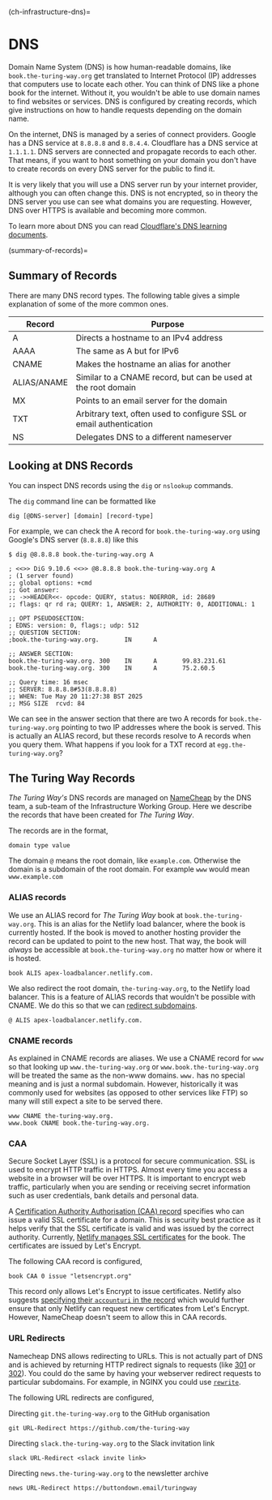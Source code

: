(ch-infrastructure-dns)=
# DNS

Domain Name System (DNS) is how human-readable domains, like `book.the-turing-way.org` get translated to Internet Protocol (IP) addresses that computers use to locate each other.
You can think of DNS like a phone book for the internet.
Without it, you wouldn't be able to use domain names to find websites or services.
DNS is configured by creating records, which give instructions on how to handle requests depending on the domain name.

On the internet, DNS is managed by a series of connect providers.
Google has a DNS service at `8.8.8.8` and `8.8.4.4`.
Cloudflare has a DNS service at `1.1.1.1`.
DNS servers are connected and propagate records to each other.
That means, if you want to host something on your domain you don't have to create records on every DNS server for the public to find it.

It is very likely that you will use a DNS server run by your internet provider, although you can often change this.
DNS is not encrypted, so in theory the DNS server you use can see what domains you are requesting.
However, DNS over HTTPS is available and becoming more common.

To learn more about DNS you can read [Cloudflare's DNS learning documents](https://www.cloudflare.com/learning/dns/what-is-dns/).

(summary-of-records)=
## Summary of Records

There are many DNS record types.
The following table gives a simple explanation of some of the more common ones.

| Record      | Purpose                                                               |
| --------    | --------------------------------------------------------------------- |
| A           | Directs a hostname to an IPv4 address                                 |
| AAAA        | The same as A but for IPv6                                            |
| CNAME       | Makes the hostname an alias for another                               |
| ALIAS/ANAME | Similar to a CNAME record, but can be used at the root domain         |
| MX          | Points to an email server for the domain                              |
| TXT         | Arbitrary text, often used to configure SSL or email authentication   |
| NS          | Delegates DNS to a different nameserver                               |

## Looking at DNS Records

You can inspect DNS records using the `dig` or `nslookup` commands.

The `dig` command line can be formatted like

```console
dig [@DNS-server] [domain] [record-type]
```

For example, we can check the A record for `book.the-turing-way.org` using Google's DNS server (`8.8.8.8`) like this

```console
$ dig @8.8.8.8 book.the-turing-way.org A

; <<>> DiG 9.10.6 <<>> @8.8.8.8 book.the-turing-way.org A
; (1 server found)
;; global options: +cmd
;; Got answer:
;; ->>HEADER<<- opcode: QUERY, status: NOERROR, id: 28689
;; flags: qr rd ra; QUERY: 1, ANSWER: 2, AUTHORITY: 0, ADDITIONAL: 1

;; OPT PSEUDOSECTION:
; EDNS: version: 0, flags:; udp: 512
;; QUESTION SECTION:
;book.the-turing-way.org.       IN      A

;; ANSWER SECTION:
book.the-turing-way.org. 300    IN      A       99.83.231.61
book.the-turing-way.org. 300    IN      A       75.2.60.5

;; Query time: 16 msec
;; SERVER: 8.8.8.8#53(8.8.8.8)
;; WHEN: Tue May 20 11:27:38 BST 2025
;; MSG SIZE  rcvd: 84
```

We can see in the answer section that there are two A records for `book.the-turing-way.org` pointing to two IP addresses where the book is served.
This is actually an ALIAS record, but these records resolve to A records when you query them.
What happens if you look for a TXT record at `egg.the-turing-way.org`?

## The Turing Way Records

_The Turing Way's_ DNS records are managed on [NameCheap](https://namecheap.com) by the DNS team, a sub-team of the Infrastructure Working Group.
Here we describe the records that have been created for _The Turing Way_.

The records are in the format,

```
domain type value
```

The domain `@` means the root domain, like `example.com`.
Otherwise the domain is a subdomain of the root domain.
For example `www` would mean `www.example.com`

### ALIAS records

We use an ALIAS record for _The Turing Way_ book at `book.the-turing-way.org`.
This is an alias for the Netlify load balancer, where the book is currently hosted.
If the book is moved to another hosting provider the record can be updated to point to the new host.
That way, the book will _always_ be accessible at `book.the-turing-way.org` no matter how or where it is hosted.

```
book ALIS apex-loadbalancer.netlify.com.
```

We also redirect the root domain, `the-turing-way.org`, to the Netlify load balancer.
This is a feature of ALIAS records that wouldn't be possible with CNAME.
We do this so that we can [redirect subdomains](#ch-infrastructure-redirects).

```
@ ALIS apex-loadbalancer.netlify.com.
```

### CNAME records

As explained in [](#summary-of-records) CNAME records are aliases.
We use a CNAME record for `www` so that looking up `www.the-turing-way.org` or `www.book.the-turing-way.org` will be treated the same as the non-www domains.
`www.` has no special meaning and is just a normal subdomain.
However, historically it was commonly used for websites (as opposed to other services like FTP) so many will still expect a site to be served there.

```
www CNAME the-turing-way.org.
www.book CNAME book.the-turing-way.org.
```

### CAA

Secure Socket Layer (SSL) is a protocol for secure communication.
SSL is used to encrypt HTTP traffic in HTTPS.
Almost every time you access a website in a browser will be over HTTPS.
It is important to encrypt web traffic, particularly when you are sending or receiving secret information such as user credentials, bank details and personal data.

A [Certification Authority Authorisation (CAA) record](https://letsencrypt.org/docs/caa/) specifies who can issue a valid SSL certificate for a domain.
This is security best practice as it helps verify that the SSL certificate is valid and was issued by the correct authority.
Currently, [Netlify manages SSL certificates](https://docs.netlify.com/domains-https/https-ssl/#netlify-managed-certificates) for the book.
The certificates are issued by Let's Encrypt.

The following CAA record is configured,

```
book CAA 0 issue "letsencrypt.org"
```

This record only allows Let's Encrypt to issue certificates.
Netlify also suggests [specifying their `accounturi` in the record](https://docs.netlify.com/domains-https/https-ssl/#netlify-managed-certificates) which would further ensure that only Netlify can request new certificates from Let's Encrypt.
However, NameCheap doesn't seem to allow this in CAA records.

### URL Redirects

Namecheap DNS allows redirecting to URLs.
This is not actually part of DNS and is achieved by returning HTTP redirect signals to requests (like [301](https://developer.mozilla.org/docs/Web/HTTP/Status/301) or [302](https://developer.mozilla.org/docs/Web/HTTP/Status/302)).
You could do the same by having your webserver redirect requests to particular subdomains.
For example, in NGINX you could use [`rewrite`](https://nginx.org/en/docs/http/ngx_http_rewrite_module.html).

The following URL redirects are configured,

Directing `git.the-turing-way.org` to the GitHub organisation

```
git URL-Redirect https://github.com/the-turing-way
```

Directing `slack.the-turing-way.org` to the Slack invitation link

```
slack URL-Redirect <slack invite link>
```

Directing `news.the-turing-way.org` to the newsletter archive

```
news URL-Redirect https://buttondown.email/turingway
```

